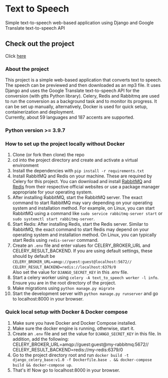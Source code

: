 # Text to Speech
Simple text-to-speech web-based application using Django and Google Translate text-to-speech API

## Check out the project 
Click [here](https://text2speech-bkq4.onrender.com/)
  
### About the project
This project is a simple web-based application that converts text to speech. The speech can be previewed and then downloaded as an mp3 file. It uses Django and uses the Google Translate text-to-speech API for the conversion (with gtts Python library). Celery, Redis and Rabbitmq are used to run the conversion as a background task and to monitor its progress. It can be set up manually, alternatively, Docker is used for quick setup, containerization and deployment.<br>
Currently, about 59 languages and 187 accents are supported.
  
### Python version >= 3.9.7

### How to set up the project locally without Docker
1. Clone (or fork then clone) the repo
2. cd into the project directory and create and activate a virtual environment
3. Install the dependencies with  `pip install -r requirements.txt`
4. Install RabbitMQ and Redis on your machine. These are required by Celery for this project. You can download and install [RabbitMQ](https://www.rabbitmq.com/) and [Redis](https://redis.com/) from their respective official websites or use a package manager appropriate for your operating system.
5. After installing RabbitMQ, start the RabbitMQ server. The exact command to start RabbitMQ may vary depending on your operating system and installation method. For example, on Linux, you can start RabbitMQ using a command like `sudo service rabbitmq-server start` or `sudo systemctl start rabbitmq-server`.
6. Start Redis: After installing Redis, start the Redis server. Similar to RabbitMQ, the exact command to start Redis may depend on your operating system and installation method. On Linux, you can typically start Redis using `redis-server` command.
7. Create an `.env` file and enter values for CELERY_BROKER_URL and CELERY_RESULT_BACKEND. If you are using default settings, these should by default be</br> `CELERY_BROKER_URL=amqp://guest:guest@localhost:5672//` </br>
`CELERY_RESULT_BACKEND=redis://localhost:6379/0` </br>
Also set the value for `DJANGO_SECRET_KEY` in this .env file.
8. Start a celery worker using `celery -A text_to_speech worker -l info`. Ensure you are in the root directory of the project.
9. Make migrations using `python manage.py migrate`
10. Start the development server with `python manage.py runserver` and go to localhost:8000 in your browser.

### Quick local setup with Docker & Docker compose
1. Make sure you have Docker and Docker Compose installed.
2. Make sure the docker engine is running, otherwise, start it.
3. Create an `.env` file and set the value for `DJANGO_SECRET_KEY` in this file. In addition, add the following:<br>
CELERY_BROKER_URL=amqp://guest:guest@my-rabbitmq:5672// </br>
CELERY_RESULT_BACKEND=redis://my-redis:6379/0 <br>
4. Go to the project directory root and run `docker build -t django_celery_base:v1.0 -f Dockerfile.base . && docker-compose build && docker-compose up`.
5. That's it! Now go to localhost:8000 in your browser.
